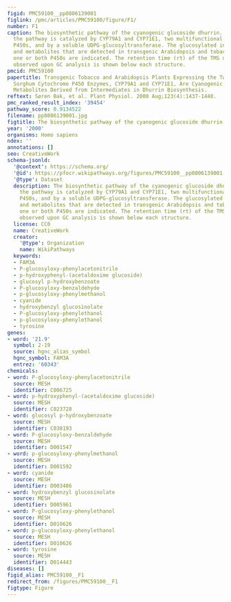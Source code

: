 ```yaml
---
figid: PMC59100__pp0806139001
figlink: /pmc/articles/PMC59100/figure/F1/
number: F1
caption: The biosynthetic pathway of the cyanogenic glucoside dhurrin. In sorghum,
  the pathway is catalyzed by CYP79A1 and CYP71E1, two multifunctional membrane-bound
  P450s, and by a soluble UDPG-glucosyltransferase. The glucosylated intermediates
  and metabolites that are detected in transgenic Arabidopsis and tobacco expressing
  one or both P450s are indicated. The retention time (rt) of the TMS derivatives
  observed upon GC analysis is shown below each structure.
pmcid: PMC59100
papertitle: Transgenic Tobacco and Arabidopsis Plants Expressing the Two Multifunctional
  Sorghum Cytochrome P450 Enzymes, CYP79A1 and CYP71E1, Are Cyanogenic and  Accumulate
  Metabolites Derived from Intermediates in Dhurrin Biosynthesis.
reftext: Søren Bak, et al. Plant Physiol. 2000 Aug;123(4):1437-1448.
pmc_ranked_result_index: '39454'
pathway_score: 0.9134522
filename: pp0806139001.jpg
figtitle: The biosynthetic pathway of the cyanogenic glucoside dhurrin
year: '2000'
organisms: Homo sapiens
ndex: ''
annotations: []
seo: CreativeWork
schema-jsonld:
  '@context': https://schema.org/
  '@id': https://pfocr.wikipathways.org/figures/PMC59100__pp0806139001.html
  '@type': Dataset
  description: The biosynthetic pathway of the cyanogenic glucoside dhurrin. In sorghum,
    the pathway is catalyzed by CYP79A1 and CYP71E1, two multifunctional membrane-bound
    P450s, and by a soluble UDPG-glucosyltransferase. The glucosylated intermediates
    and metabolites that are detected in transgenic Arabidopsis and tobacco expressing
    one or both P450s are indicated. The retention time (rt) of the TMS derivatives
    observed upon GC analysis is shown below each structure.
  license: CC0
  name: CreativeWork
  creator:
    '@type': Organization
    name: WikiPathways
  keywords:
  - FAM3A
  - P-glucosyloxy-phenylacetonitrile
  - p-hydroxyphenyl-(acetaldoxime glucoside)
  - glucosyl p-hydroxybenzoate
  - P-glucosyloxy-benzaldehyde
  - p-glucosyloxy-phenylmethanol
  - cyanide
  - hydroxybenzyl glucosinolate
  - P-glucosyloxy-phenylethanol
  - p-glucosyloxy-phenylethanol
  - tyrosine
genes:
- word: '21.9'
  symbol: 2-19
  source: hgnc_alias_symbol
  hgnc_symbol: FAM3A
  entrez: '60343'
chemicals:
- word: P-glucosyloxy-phenylacetonitrile
  source: MESH
  identifier: C006725
- word: p-hydroxyphenyl-(acetaldoxime glucoside)
  source: MESH
  identifier: C023728
- word: glucosyl p-hydroxybenzoate
  source: MESH
  identifier: C038193
- word: P-glucosyloxy-benzaldehyde
  source: MESH
  identifier: D001547
- word: p-glucosyloxy-phenylmethanol
  source: MESH
  identifier: D001592
- word: cyanide
  source: MESH
  identifier: D003486
- word: hydroxybenzyl glucosinolate
  source: MESH
  identifier: D005961
- word: P-glucosyloxy-phenylethanol
  source: MESH
  identifier: D010626
- word: p-glucosyloxy-phenylethanol
  source: MESH
  identifier: D010626
- word: tyrosine
  source: MESH
  identifier: D014443
diseases: []
figid_alias: PMC59100__F1
redirect_from: /figures/PMC59100__F1
figtype: Figure
---
```

